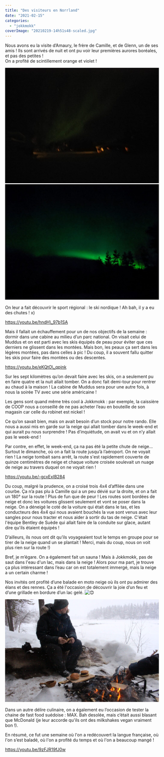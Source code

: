 ```yaml
---
title: "Des visiteurs en Norrland"
date: "2021-02-15"
categories: 
  - "jokkmokk"
coverImage: "20210219-14h51s48-scaled.jpg"
---
```


Nous avons eu la visite d’Amaury, le frère de Camille, et de Glenn, un de ses amis ! Ils sont arrivés de nuit et ont pu voir leur premières aurores boréales, et pas des petites !  
On a profité de scintillement orange et violet !

![](images/20210215-23h45s20-1024x768.jpg) ![](images/20210215-22h13s24IMG_20210215_220937-1024x768.jpg)

On leur a fait découvrir le sport régional : le ski nordique ! Ah bah, il y a eu des chutes ! x)

https://youtu.be/hndH\_97b1SA

Mais il fallait un échauffement pour un de nos objectifs de la semaine : dormir dans une cabine au milieu d’un parc national. On visait celui de Muddus et on est parti avec les skis équipés de peau pour éviter que ces derniers ne glissent dans les montées. Mais bon, les peaux ça sert dans les légères montées, pas dans celles à pic ! Du coup, il a souvent fallu quitter les skis pour faire des montées ou des descentes.

https://youtu.be/eKQtO\_qpjnk

Sur les sept kilomètres qu’on devait faire avec les skis, on a seulement pu en faire quatre et la nuit allait tomber. On a donc fait demi-tour pour rentrer au chaud à la maison ! La cabine de Muddus sera pour une autre fois, à nous la soirée TV avec une série américaine !

Les gens sont quand même très cool à Jokkmokk : par exemple, la caissière de COOP nous a conseillé de ne pas acheter l’eau en bouteille de son magasin car celle du robinet est nickel !

Ce qu’on savait bien, mais on avait besoin d’un stock pour notre rando. Elle nous a aussi mis en garde sur la neige qui allait tomber dans le week-end et qui aurait pu nous surprendre ! Pas d’inquiétude, on avait vu et on n’y allait pas le week-end !

Par contre, en effet, le week-end, ça na pas été la petite chute de neige... Surtout le dimanche, où on a fait la route jusqu’à l’aéroport. On ne voyait rien ! La neige tombait sans arrêt, la route s'est rapidement couverte de quinze centimètres de neige et chaque voiture croisée soulevait un nuage de neige au travers duquel on ne voyait rien !

https://youtu.be/-gcxExIB284

Du coup, malgré la prudence, on a croisé trois 4x4 d’affilée dans une courbe. Ça n’a pas plu à Camille qui a un peu dévié sur la droite, et on a fait un 180° sur la route ! Plus de fun que de peur ! Les routes sont bordées de neige et donc les voitures glissent seulement et vont se poser dans la neige. On a déneigé le coté de la voiture qui était dans le tas, et les conducteurs des 4x4 qui nous avaient bouchés la vue sont venus avec leur sangles pour nous tracter et nous aider à sortir du tas de neige. C'était l'équipe Bentley de Suède qui allait faire de la conduite sur glace, autant dire qu'ils étaient équipés !

D’ailleurs, ils nous ont dit qu’ils voyageaient tout le temps en groupe pour se tirer de la neige quand un se plantait ! Merci, mais du coup, nous on voit plus rien sur la route !)

Bref, je m’égare. On a également fait un sauna ! Mais à Jokkmokk, pas de saut dans l'eau d'un lac, mais dans la neige ! Alors pour ma part, je trouve ça plus intéressant dans l’eau car on est totalement immergé, mais la neige a un certain charme !

Nos invités ont profité d’une balade en moto neige où ils ont pu admirer des élans et des rennes. Ça a été l'occasion de découvrir la joie d’un feu et d’une grillade en bordure d’un lac gelé. ![😊](https://s.w.org/images/core/emoji/13.0.1/svg/1f60a.svg)

![](images/20210219-14h51s48-1024x683.jpg)

Dans un autre délire culinaire, on a également eu l’occasion de tester la chaine de fast food suédoise : MAX. Bah desolée, mais c’était aussi blasant que McDonald (je leur accorde qu'ils ont des milkshakes vegan vraiment bon !).

En résumé, ce fut une semaine où l'on a redécouvert la langue française, où l'on s’est baladé, où l'on a profité du temps et où l'on a beaucoup mangé !

https://youtu.be/9zFJR19fJ0w
